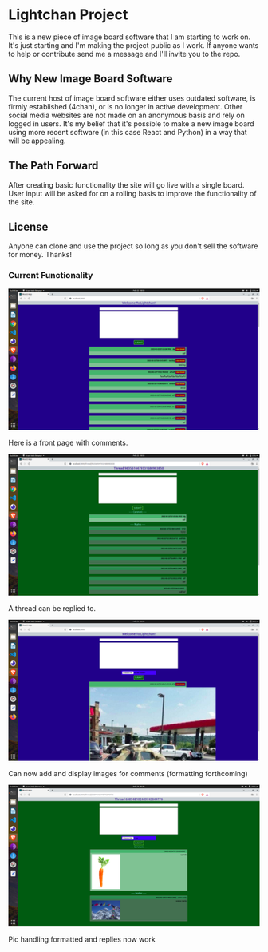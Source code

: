 # Lightchan Project


This is a new piece of image board software that I am starting to work on. It's just starting and I'm making the project public as I work. If anyone wants to help or contribute send me a message and I'll invite you to the repo. 

## Why New Image Board Software

The current host of image board software either uses outdated software, is firmly established (4chan), or is no longer in active development. Other social media websites are not made on an anonymous basis and rely on logged in users. It's my belief that it's possible to make a new image board using more recent software (in this case React and Python) in a way that will be appealing.

## The Path Forward

After creating basic functionality the site will go live with a single board. User input will be asked for on a rolling basis to improve the functionality of the site.

## License

Anyone can clone and use the project so long as you don't sell the software for money. Thanks!

### Current Functionality

![front page](./frontpage.png "The Front Page")

Here is a front page with comments.

![comment thread](./thread.png "A Comment Thread")

A thread can be replied to.

![add picture functionality](./commentimage.png "Add Picture Functionality")

Can now add and display images for comments (formatting forthcoming)

![formattedpics](./formattedpics.png "Add Formatted Pics")

Pic handling formatted and replies now work